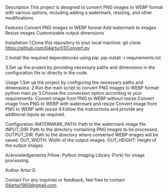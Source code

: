 Description
This project is designed to convert PNG images to WEBP format with various options, including adding a watermark, resizing, and other modifications.

Features
Convert PNG images to WEBP format
Add watermark to images
Resize images
Customizable output dimensions

Installation
1.Clone this repository to your local machine:
git clone https://github.com/04artur01/Convert.py

2.Install the required dependencies using pip:
pip install -r requirements.txt

3.Set up the project by providing necessary paths and dimensions in the configuration file or directly in the code.

Usage
1.Set up the project by configuring the necessary paths and dimensions.
2.Run the main script to convert PNG images to WEBP format:
python main.py
3.Choose the conversion option according to your requirements:
  Convert image from PNG to WEBP without resize
  Convert image from PNG to WEBP with watermark and resize
  Convert image from PNG to WEBP with resize
4.Follow the instructions and provide any additional inputs as required.

Configuration
WATERMARK_PATH: Path to the watermark image file.
INPUT_DIR: Path to the directory containing PNG images to be processed.
OUTPUT_DIR: Path to the directory where converted WEBP images will be saved.
OUT_WIDTH: Width of the output images.
OUT_HEIGHT: Height of the output images.

Acknowledgements
Pillow: Python Imaging Library (Fork) for image processing.

Author
Artur G.

Contact
For any inquiries or feedback, feel free to contact 04artur1993@gmail.com.

